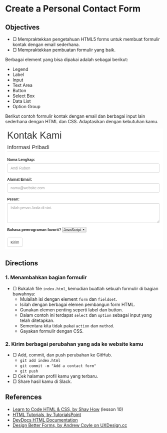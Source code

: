 # Create a Personal Contact Form

## Objectives

- ▢ Mempraktekkan pengetahuan HTML5 forms untuk membuat formulir kontak dengan email sederhana.
- ▢ Mempraktekkan pembuatan formulir yang baik.

Berbagai element yang bisa dipakai adalah sebagai berikut:

- Legend
- Label
- Input
- Text Area
- Button
- Select Box
- Data List
- Option Group

Berikut contoh formulir kontak dengan email dan berbagai input lain sederhana dengan HTML dan CSS. Adaptasikan dengan kebutuhan kamu.

![Contoh Formulir Kontak](assets/example-contact.png)

## Directions

### 1. Menambahkan bagian formulir

- ▢ Bukalah file `index.html`, kemudian buatlah sebuah formulir di bagian bawahnya:
  - Mulailah isi dengan element `form` dan `fieldset`.
  - Isilah dengan berbagai elemen pembangun form HTML.
  - Gunakan elemen penting seperti label dan button.
  - Dalam contoh ini terdapat `select` dan `option` sebagai input yang telah ditetapkan.
  - Sementara kita tidak pakai `action` dan `method`.
  - Gayakan formulir dengan CSS.

### 2. Kirim berbagai perubahan yang ada ke website kamu

- ▢ Add, commit, dan push perubahan ke GitHub.
  - `git add index.html`
  - `git commit -m "Add a contact form"`
  - `git push`
- ▢ Cek halaman profil kamu yang terbaru.
- ▢ Share hasil kamu di Slack.

## References

- [Learn to Code HTML & CSS, by Shay How](http://learn.shayhowe.com/html-css/building-forms) (lesson 10)
- [HTML Tutorials, by TutorialsPoint](http://tutorialspoint.com/html)
- [DevDocs HTML Documentation](http://devdocs.io/html)
- [Design Better Forms, by Andrew Coyle on UXDesign.cc](https://uxdesign.cc/design-better-forms-96fadca0f49c)
